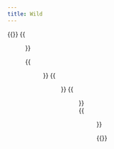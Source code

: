 ```yaml
---
title: Wild
---
```


{{<gallery caption-effect="none">}}
  {{<figure
    caption= "Water Birds" 
    class="no-photoswipe"
    link="/categories/waterbirds/"
    src="https://res.cloudinary.com/rama-llama/image/upload/v1587747206/The_Lake_tvywkk.jpg">}}
  
  {{<figure 
    caption="The Zoo"
    class="no-photoswipe"
    link="/categories/zoo"
    src="https://res.cloudinary.com/rama-llama/image/upload/v1582658604/Mane_woi9ai.jpg">}}
  {{<figure
    caption="Backyard Birds"
    class="no-photoswipe"
    link="/categories/backyard-birds"
    src="https://res.cloudinary.com/rama-llama/image/upload/v1580059979/Baltimore_Oreole_l8mkyo.jpg">}}
    {{<figure
    caption="Birds of Prey"
    class="no-photoswipe"
    link="/categories/birds-of-prey"
    src="https://res.cloudinary.com/rama-llama/image/upload/c_fill,g_auto,h_581,w_581/v1602879402/Flight_2_nfok0h.jpg">}}  
        {{<figure
    caption="Wildlife"
    class="no-photoswipe"
    link="/categories/outdoors"
    src="https://res.cloudinary.com/rama-llama/image/upload/c_fill,dpr_auto,g_xy_center,h_581,w_581,z_1.2/v1602865498/Bull_Elk_coxkwb.jpg">}}  

    

{{</gallery >}}
